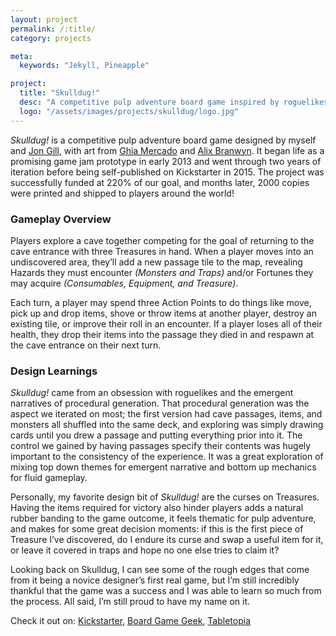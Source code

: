 ```yaml
---
layout: project
permalink: /:title/
category: projects

meta:
  keywords: "Jekyll, Pineapple"

project:
  title: "Skulldug!"
  desc: "A competitive pulp adventure board game inspired by roguelikes"
  logo: "/assets/images/projects/skulldug/logo.jpg"
---
```


_Skulldug!_ is a competitive pulp adventure board game designed by myself and [Jon Gill](http://www.jonagill.com/), with art from [Ghia Mercado](https://twitter.com/crispy_ghee) and [Alix Branwyn](http://www.alixbranwyn.com/). It began life as a promising game jam prototype in early 2013 and went through two years of iteration before being self-published on Kickstarter in 2015. The project was successfully funded at 220% of our goal, and months later, 2000 copies were printed and shipped to players around the world!

### Gameplay Overview

Players explore a cave together competing for the goal of returning to the cave entrance with three Treasures in hand. When a player moves into an undiscovered area, they’ll add a new passage tile to the map, revealing Hazards they must encounter _(Monsters and Traps)_ and/or Fortunes they may acquire _(Consumables, Equipment, and Treasure)_.

Each turn, a player may spend three Action Points to do things like move, pick up and drop items, shove or throw items at another player, destroy an existing tile, or improve their roll in an encounter. If a player loses all of their health, they drop their items into the passage they died in and respawn at the cave entrance on their next turn.

### Design Learnings

_Skulldug!_ came from an obsession with roguelikes and the emergent narratives of procedural generation. That procedural generation was the aspect we iterated on most; the first version had cave passages, items, and monsters all shuffled into the same deck, and exploring was simply drawing cards until you drew a passage and putting everything prior into it. The control we gained by having passages specify their contents was hugely important to the consistency of the experience. It was a great exploration of mixing top down themes for emergent narrative and bottom up mechanics for fluid gameplay.

Personally, my favorite design bit of _Skulldug!_ are the curses on Treasures. Having the items required for victory also hinder players adds a natural rubber banding to the game outcome, it feels thematic for pulp adventure, and makes for some great decision moments: if this is the first piece of Treasure I’ve discovered, do I endure its curse and swap a useful item for it, or leave it covered in traps and hope no one else tries to claim it?

Looking back on Skulldug, I can see some of the rough edges that come from it being a novice designer’s first real game, but I’m still incredibly thankful that the game was a success and I was able to learn so much from the process. All said, I’m still proud to have my name on it.

Check it out on: [Kickstarter](https://www.kickstarter.com/projects/ruddygames/skulldug), [Board Game Geek](https://boardgamegeek.com/boardgame/171234/skulldug), [Tabletopia](https://tabletopia.com/games/skulldug)